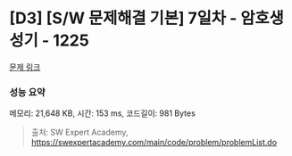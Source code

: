 # [D3] [S/W 문제해결 기본] 7일차 - 암호생성기 - 1225 

[문제 링크](https://swexpertacademy.com/main/code/problem/problemDetail.do?contestProbId=AV14uWl6AF0CFAYD) 

### 성능 요약

메모리: 21,648 KB, 시간: 153 ms, 코드길이: 981 Bytes



> 출처: SW Expert Academy, https://swexpertacademy.com/main/code/problem/problemList.do